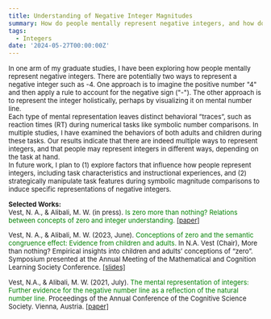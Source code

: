 ```yaml
---
title: Understanding of Negative Integer Magnitudes
summary: How do people mentally represent negative integers, and how do these representations influence their behavior during numerical tasks such as symbolic number comparisons?
tags:
  - Integers
date: '2024-05-27T00:00:00Z'
---
```

 <font size="-1">In one arm of my graduate studies, I have been exploring how people mentally represent negative integers. There are potentially two ways to represent a negative integer such as -4. One approach is to imagine the positive number "4" and then apply a rule to account for the negative sign ("-"). The other approach is to represent the integer holistically, perhaps by visualizing it on mental number line. <br>
Each type of mental representation leaves distinct behavioral ”traces”, such as reaction times (RT) during numerical tasks like symbolic number comparisons. In multiple studies, I have examined the behaviors of both adults and children during these tasks. Our results indicate that there are indeed multiple ways to represent integers, and that people may represent integers in different ways, depending on the task at hand. <br>
In future work, I plan to (1) explore factors that influence how people represent integers, including task characteristics and instructional experiences, and (2) strategically manipulate task features during symbolic magnitude comparisons to induce specific representations of negative integers. <br>

<strong>Selected Works:</strong> <br> 
Vest, N. A., & Alibali, M. W. (in press). <span style="color:green">Is zero more than nothing? Relations between concepts of zero and integer understanding.</span> [[paper]](https://www.researchgate.net/publication/383337762_Is_zero_more_than_nothing_Relations_between_concepts_of_zero_and_integer_understanding)

Vest, N. A., & Alibali, M. W. (2023, June). <span style="color:green">Conceptions of zero and the semantic congruence effect: Evidence from children and adults.</span> In N.A. Vest (Chair), More than nothing? Empirical insights into children and adults’ conceptions of “zero”. Symposium presented at the Annual Meeting of the Mathematical and Cognition Learning Society Conference. [[slides]](http://dx.doi.org/10.13140/RG.2.2.17772.99202)

Vest, N.A., & Alibali, M. W. (2021, July). <span style="color:green">The mental representation of integers: Further evidence for the negative number line as a reflection of the natural number line.</span> Proceedings of the Annual Conference of the Cognitive Science Society. Vienna, Austria. [[paper]](https://www.researchgate.net/publication/353343390_The_Mental_Representation_of_Integers_Further_Evidence_for_the_Negative_Number_Line_as_a_Reflection_of_the_Natural_Number_Line)
</font>